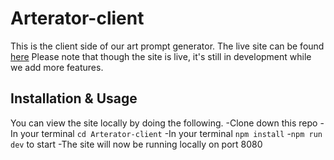 # Arterator-client
This is the client side of our art prompt generator. The live site can be found [here](https://arterator.netlify.app/)
Please note that though the site is live, it's still in development while we add more features. 

## Installation & Usage
You can view the site locally by doing the following.
-Clone down this repo
-In your terminal `cd Arterator-client`
-In your terminal `npm install`
-`npm run dev` to start
-The site will now be running locally on port 8080
